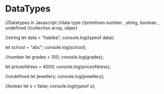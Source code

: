 # DataTypes
//Datatypes in Javascript 
//data type
//primitives number , string, boolean , undefined 
//collection array, object 



//string
 let data = "habiba"; 
console.log(typeof data);

let school = "abc";
console.log(school);

//number 
 let grades = 100;
 console.log(grades);

let priceofdress = 4000;
console.log(priceofdress);


//undefined 
let jewellery;
console.log(jewellery);

//bolean
let x = false;
console.log(typeof x);
